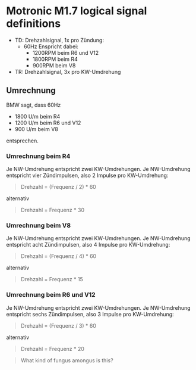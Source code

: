 # Motronic M1.7 logical signal definitions

- TD: Drehzahlsignal, 1x pro Zündung:
    - 60Hz Enspricht dabei:
        - 1200RPM beim R6 und V12
        - 1800RPM beim R4
        - 900RPM beim V8
- TR: Drehzahlsignal, 3x pro KW-Umdrehung

## Umrechnung

BMW sagt, dass 60Hz 

- 1800 U/m beim R4
- 1200 U/m beim R6 und V12
- 900 U/m beim V8

entsprechen.

### Umrechnung beim R4

Je NW-Umdrehung entspricht zwei KW-Umdrehungen. Je NW-Umdrehung entspricht vier Zündimpulsen, also 2 Impulse pro KW-Umdrehung:

> Drehzahl = (Frequenz / 2) * 60

alternativ

> Drehzahl = Frequenz * 30

### Umrechnung beim V8

Je NW-Umdrehung entspricht zwei KW-Umdrehungen. Je NW-Umdrehung entspricht acht Zündimpulsen, also 4 Impulse pro KW-Umdrehung:

> Drehzahl = (Frequenz / 4) * 60

alternativ

> Drehzahl = Frequenz * 15

### Umrechnung beim R6 und V12

Je NW-Umdrehung entspricht zwei KW-Umdrehungen. Je NW-Umdrehung entspricht sechs Zündimpulsen, also 3 Impulse pro KW-Umdrehung:

> Drehzahl = (Frequenz / 3) * 60

alternativ

> Drehzahl = Frequenz * 20

> What kind of fungus amongus is this?